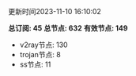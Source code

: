 更新时间2023-11-10 16:10:02

**总订阅: 45**
**总节点: 632**
**有效节点: 149**
- v2ray节点: 130
- trojan节点: 8
- ss节点: 11
